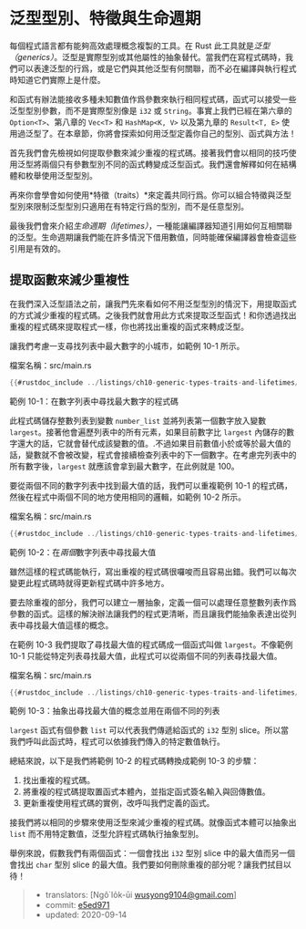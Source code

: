 # 泛型型別、特徵與生命週期

每個程式語言都有能夠高效處理概念複製的工具。在 Rust 此工具就是*泛型（generics）*。泛型是實際型別或其他屬性的抽象替代。當我們在寫程式碼時，我們可以表達泛型的行爲，或是它們與其他泛型有何關聯，而不必在編譯與執行程式時知道它們實際上是什麼。

和函式有辦法能接收多種未知數值作爲參數來執行相同程式碼，函式可以接受一些泛型型別參數，而不是實際型別像是 `i32` 或 `String`。事實上我們已經在第六章的 `Option<T>`、第八章的 `Vec<T>` 和 `HashMap<K, V>` 以及第九章的 `Result<T, E>` 使用過泛型了。在本章節，你將會探索如何用泛型定義你自己的型別、函式與方法！

首先我們會先檢視如何提取參數來減少重複的程式碼。接著我們會以相同的技巧使用泛型將兩個只有參數型別不同的函式轉變成泛型函式。我們還會解釋如何在結構體和枚舉使用泛型型別。

再來你會學會如何使用*特徵（traits）*來定義共同行爲。你可以組合特徵與泛型型別來限制泛型型別只適用在有特定行爲的型別，而不是任意型別。

最後我們會來介紹*生命週期（lifetimes）*，一種能讓編譯器知道引用如何互相關聯的泛型。生命週期讓我們能在許多情況下借用數值，同時能確保編譯器會檢查這些引用是有效的。

## 提取函數來減少重複性

在我們深入泛型語法之前，讓我門先來看如何不用泛型型別的情況下，用提取函式的方式減少重複的程式碼。之後我們就會用此方式來提取泛型函式！和你透過找出重複的程式碼來提取程式一樣，你也將找出重複的函式來轉成泛型。

讓我們考慮一支尋找列表中最大數字的小城市，如範例 10-1 所示。

<span class="filename">檔案名稱：src/main.rs</span>

```rust
{{#rustdoc_include ../listings/ch10-generic-types-traits-and-lifetimes/listing-10-01/src/main.rs:here}}
```

<span class="caption">範例 10-1：在數字列表中尋找最大數字的程式碼</span>

此程式碼儲存整數列表到變數 `number_list` 並將列表第一個數字放入變數 `largest`。接著他會遍歷列表中的所有元素，如果目前數字比 `largest` 內儲存的數字還大的話，它就會替代成該變數的值。.不過如果目前數值小於或等於最大值的話，變數就不會被改變，程式會接續檢查列表中的下一個數字。在考慮完列表中的所有數字後，`largest` 就應該會拿到最大數字，在此例就是 100。

要從兩個不同的數字列表中找到最大值的話，我們可以重複範例 10-1 的程式碼，然後在程式中兩個不同的地方使用相同的邏輯，如範例 10-2 所示。

<span class="filename">檔案名稱：src/main.rs</span>

```rust
{{#rustdoc_include ../listings/ch10-generic-types-traits-and-lifetimes/listing-10-02/src/main.rs}}
```

<span class="caption">範例 10-2：在*兩個*數字列表中尋找最大值</span>

雖然這樣的程式碼能執行，寫出重複的程式碼很囉唆而且容易出錯。我們可以每次變更此程式碼時就得更新程式碼中許多地方。

要去除重複的部分，我們可以建立一層抽象，定義一個可以處理任意整數列表作爲參數的函式。這樣的解決辦法讓我們的程式更清晰，而且讓我們能抽象表達出從列表中尋找最大值這樣的概念。

在範例 10-3 我們提取了尋找最大值的程式碼成一個函式叫做 `largest`。不像範例 10-1 只能從特定列表尋找最大值，此程式可以從兩個不同的列表尋找最大值。

<span class="filename">檔案名稱：src/main.rs</span>

```rust
{{#rustdoc_include ../listings/ch10-generic-types-traits-and-lifetimes/listing-10-03/src/main.rs:here}}
```

<span class="caption">範例 10-3：抽象出尋找最大值的概念並用在兩個不同的列表</span>

`largest` 函式有個參數 `list` 可以代表我們傳遞給函式的 `i32` 型別 slice。所以當我們呼叫此函式時，程式可以依據我們傳入的特定數值執行。

總結來說，以下是我們將範例 10-2 的程式碼轉換成範例 10-3 的步驟：

1. 找出重複的程式碼。
2. 將重複的程式碼提取置函式本體內，並指定函式簽名輸入與回傳數值。
3. 更新重複使用程式碼的實例，改呼叫我們定義的函式。

接我們將以相同的步驟來使用泛型來減少重複的程式碼。就像函式本體可以抽象出 `list` 而不用特定數值，泛型允許程式碼執行抽象型別。

舉例來說，假數我們有兩個函式：一個會找出 `i32` 型別 slice 中的最大值而另一個會找出 `char` 型別 slice 的最大值。我們要如何刪除重複的部分呢？讓我們拭目以待！

> - translators: [Ngô͘ Io̍k-ūi <wusyong9104@gmail.com>]
> - commit: [e5ed971](https://github.com/rust-lang/book/blob/e5ed97128302d5fa45dbac0e64426bc7649a558c/src/ch10-00-generics.md)
> - updated: 2020-09-14

